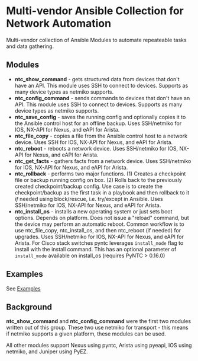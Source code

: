 
# Multi-vendor Ansible Collection for Network Automation

Multi-vendor collection of Ansible Modules to automate repeateable tasks and data gathering.

## Modules

  * **ntc_show_command** - gets structured data from devices that don't have an API.  This module uses SSH to connect to devices.  Supports as many device types as netmiko supports.
  * **ntc_config_command** - sends commands to devices that don't have an API.  This module uses SSH to connect to devices.  Supports as many device types as netmiko supports.
  * **ntc_save_config** - saves the running config and optionally copies it to the Ansible control host for an offline backup.  Uses SSH/netmiko for IOS, NX-API for Nexus, and eAPI for Arista.
  * **ntc_file_copy** - copies a file from the Ansible control host to a network device. Uses SSH for IOS, NX-API for Nexus, and eAPI for Arista.
  * **ntc_reboot** - reboots a network device. Uses SSH/netmiko for IOS, NX-API for Nexus, and eAPI for Arista.
  * **ntc_get_facts** - gathers facts from a network device.  Uses SSH/netmiko for IOS, NX-API for Nexus, and eAPI for Arista.
  * **ntc_rollback** - performs two major functions.  (1) Creates a checkpoint file or backup running config on box. (2) Rolls back to the previously created checkpoint/backup config.  Use case is to create the checkpoint/backup as the first task in a playbook and then rollback to it _if_ needed using block/rescue, i.e. try/except in Ansible. Uses SSH/netmiko for IOS, NX-API for Nexus, and eAPI for Arista.
  * **ntc_install_os** - installs a new operating system or just sets boot options.  Depends on platform.  Does not issue a "reload" command, but the device may perform an automatic reboot.  Common workflow is to use ntc_file_copy, ntc_install_os, and then ntc_reboot (if needed) for upgrades.  Uses SSH/netmiko for IOS, NX-API for Nexus, and eAPI for Arista. For Cisco stack switches pyntc leverages `install_mode` flag to install with the install command. This has an optional parameter of `install_mode` available on install_os (requires PyNTC > 0.16.0)

## Examples

See [Examples](./docs/examples/examples.md/examples.md)

## Background

**ntc_show_command** and **ntc_config_command** were the first two modules written out of this group.  These two use netmiko for transport - this means if netmiko supports a given platform, these modules can be used.

All other modules support Nexus using pyntc, Arista using pyeapi, IOS using netmiko, and Juniper using PyEZ.
